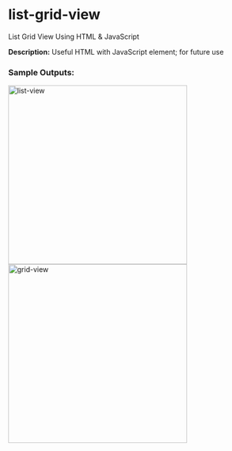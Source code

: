 # list-grid-view
List Grid View Using HTML &amp; JavaScript

**Description:** Useful HTML with JavaScript element; for future use

### Sample Outputs:
<img width="361" alt="list-view" src="https://user-images.githubusercontent.com/57902840/123101739-ee9dbe00-d466-11eb-8e11-abca10842b74.PNG">
<img width="361" alt="grid-view" src="https://user-images.githubusercontent.com/57902840/123101753-f2314500-d466-11eb-8cac-8d39cc0a705b.PNG">
